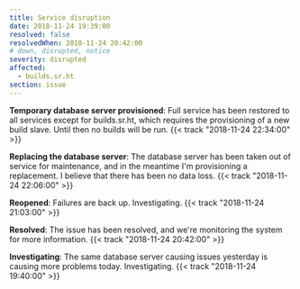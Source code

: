 ```yaml
---
title: Service disruption
date: 2018-11-24 19:39:00
resolved: false
resolvedWhen: 2018-11-24 20:42:00
# down, disrupted, notice
severity: disrupted
affected:
  - builds.sr.ht
section: issue
---
```


**Temporary database server provisioned**:
Full service has been restored to all services except for builds.sr.ht, which
requires the provisioning of a new build slave. Until then no builds will be
run.
{{< track "2018-11-24 22:34:00" >}}

**Replacing the database server**:
The database server has been taken out of service for maintenance, and in the
meantime I'm provisioning a replacement. I believe that there has been no data
loss.
{{< track "2018-11-24 22:06:00" >}}

**Reopened**:
Failures are back up. Investigating.
{{< track "2018-11-24 21:03:00" >}}

**Resolved**:
The issue has been resolved, and we're monitoring the system for more
information.
{{< track "2018-11-24 20:42:00" >}}

**Investigating**:
The same database server causing issues yesterday is causing more problems
today. Investigating.
{{< track "2018-11-24 19:40:00" >}}
